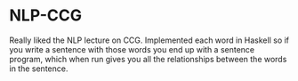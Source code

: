 NLP-CCG
=======

Really liked the NLP lecture on CCG. Implemented each word in Haskell so if you write a sentence with those words you end up with a sentence program, which when run gives you all the relationships between the words in the sentence.